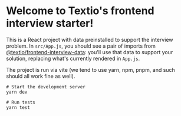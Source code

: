 # Welcome to Textio's frontend interview starter!

This is a React project with data preinstalled to support the interview problem. In `src/App.js`, you should see a pair of imports from [@textio/frontend-interview-data](https://github.com/textioHQ/frontend-interview-data): you'll use that data to support your solution, replacing what's currently rendered in `App.js`.

The project is run via vite (we tend to use yarn, npm, pnpm, and such should all work fine as well).

```shell
# Start the development server
yarn dev

# Run tests
yarn test
```